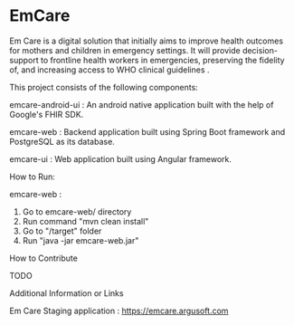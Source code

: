 # EmCare

Em Care is a digital solution that initially aims to improve health outcomes for mothers and children in emergency settings. It will provide decision-support to frontline health workers in emergencies, preserving the fidelity of, and increasing access to WHO clinical guidelines .

This project consists of the following components:

emcare-android-ui : An android native application built with the help of Google's FHIR SDK. 

emcare-web : Backend application built using Spring Boot framework and PostgreSQL as its database.

emcare-ui : Web application built using Angular framework.

How to Run:

emcare-web :

1. Go to emcare-web/ directory
2. Run command "mvn clean install"
3. Go to "/target" folder
4. Run "java -jar emcare-web.jar"




How to Contribute

TODO

Additional Information or Links

Em Care Staging application : https://emcare.argusoft.com

